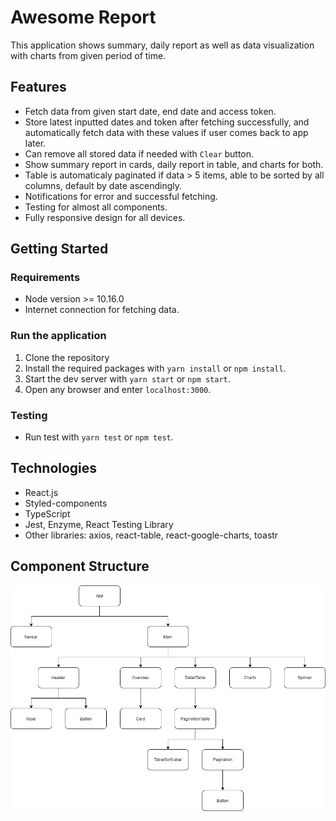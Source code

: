 # Awesome Report

This application shows summary, daily report as well as data visualization with charts from given period of time.

## Features

- Fetch data from given start date, end date and access token.
- Store latest inputted dates and token after fetching successfully, and automatically fetch data with these values if user comes back to app later.
- Can remove all stored data if needed with `Clear` button.
- Show summary report in cards, daily report in table, and charts for both.
- Table is automaticaly paginated if data > 5 items, able to be sorted by all columns, default by date ascendingly.
- Notifications for error and successful fetching.
- Testing for almost all components.
- Fully responsive design for all devices.

## Getting Started

### Requirements

- Node version >= 10.16.0
- Internet connection for fetching data.

### Run the application

1. Clone the repository
2. Install the required packages with `yarn install` or `npm install`.
3. Start the dev server with `yarn start` or `npm start`.
4. Open any browser and enter `localhost:3000`.

### Testing

- Run test with `yarn test` or `npm test`.

## Technologies

- React.js
- Styled-components
- TypeScript
- Jest, Enzyme, React Testing Library
- Other libraries: axios, react-table, react-google-charts, toastr

## Component Structure

![Component Structure](ComponentStructure.png)
